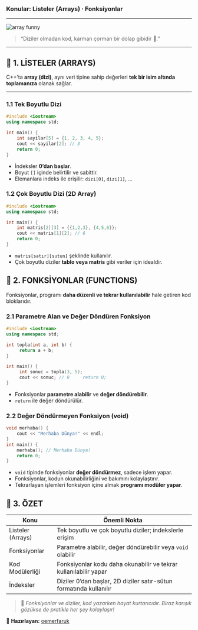 ### Konular: Listeler (Arrays) · Fonksiyonlar

---

![array funny](https://media4.giphy.com/media/v1.Y2lkPTc5MGI3NjExb3FvZG8wcW1lZnpqeWVtZ3phaGFkN2g5MzJsMmJiandudnF3NmpudyZlcD12MV9pbnRlcm5hbF9naWZfYnlfaWQmY3Q9Zw/W8tizn4VT7bAqSJxkY/giphy.gif)

> “Diziler olmadan kod, karman çorman bir dolap gibidir 🧩.”

---

## 🧩 1. LİSTELER (ARRAYS)

C++’ta **array (dizi)**, aynı veri tipine sahip değerleri **tek bir isim altında toplamanıza** olanak sağlar.  

---

### 1.1 Tek Boyutlu Dizi

```cpp
#include <iostream>
using namespace std;

int main() {
    int sayilar[5] = {1, 2, 3, 4, 5};
    cout << sayilar[2]; // 3
    return 0;
}
```

- İndeksler **0’dan başlar**.
- Boyut `[]` içinde belirtilir ve sabittir.
- Elemanlara indeks ile erişilir: `dizi[0]`, `dizi[1]`, ...

### 1.2 Çok Boyutlu Dizi (2D Array)

```cpp
#include <iostream>
using namespace std;

int main() {
    int matris[2][3] = {{1,2,3}, {4,5,6}};
    cout << matris[1][2]; // 6
    return 0;
}
```

- `matris[satır][sutun]` şeklinde kullanılır.
- Çok boyutlu diziler **tablo veya matris** gibi veriler için idealdir.

## 🧩 2. FONKSİYONLAR (FUNCTIONS)

Fonksiyonlar, programı **daha düzenli ve tekrar kullanılabilir** hale getiren kod bloklarıdır.

### 2.1 Parametre Alan ve Değer Döndüren Fonksiyon

```cpp
#include <iostream>
using namespace std;

int topla(int a, int b) {
     return a + b;
}

int main() {
     int sonuc = topla(3, 5);
     cout << sonuc; // 8     return 0; 
}
```

- Fonksiyonlar **parametre alabilir** ve **değer döndürebilir**.
- `return` ile değer döndürülür.

### 2.2 Değer Döndürmeyen Fonksiyon (void)

```cpp
void merhaba() {
	cout << "Merhaba Dünya!" << endl;
}
int main() {
	merhaba(); // Merhaba Dünya!
	return 0;
}
```

- `void` tipinde fonksiyonlar **değer döndürmez**, sadece işlem yapar.
- Fonksiyonlar, kodun okunabilirliğini ve bakımını kolaylaştırır.
- Tekrarlayan işlemleri fonksiyon içine almak **programı modüler yapar**.


## 📘 3. ÖZET

| Konu              | Önemli Nokta                                                       |
| ----------------- | ------------------------------------------------------------------ |
| Listeler (Arrays) | Tek boyutlu ve çok boyutlu diziler; indekslerle erişim             |
| Fonksiyonlar      | Parametre alabilir, değer döndürebilir veya `void` olabilir        |
| Kod Modülerliği   | Fonksiyonlar kodu daha okunabilir ve tekrar kullanılabilir yapar   |
| İndeksler         | Diziler 0’dan başlar, 2D diziler satır-sütun formatında kullanılır |

> 🧩 _Fonksiyonlar ve diziler, kod yazarken hayat kurtarıcıdır. Biraz karışık gözükse de pratikle her şey kolaylaşır!_

📅 **Hazırlayan:** [oemerfaruk](https://github.com/oemerfaruk)
